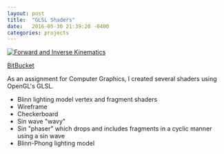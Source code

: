 ```yaml
---
layout: post
title:  "GLSL Shaders"
date:   2016-05-30 21:39:20 -0400
categories: projects
---
```


[![Forward and Inverse Kinematics](http://img.youtube.com/vi/bp9573080E4/0.jpg)](http://www.youtube.com/watch?v=bp9573080E4)

[BitBucket](https://bitbucket.org/mmallett91/coms4160pa3/src/711dae7d9756?at=master)

As an assignment for Computer Graphics, I created several shaders using OpenGL's GLSL.

- Blinn lighting model vertex and fragment shaders
- Wireframe
- Checkerboard
- Sin wave "wavy"
- Sin "phaser" which drops and includes fragments in a cyclic manner using a sin wave
- Blinn-Phong lighting model
